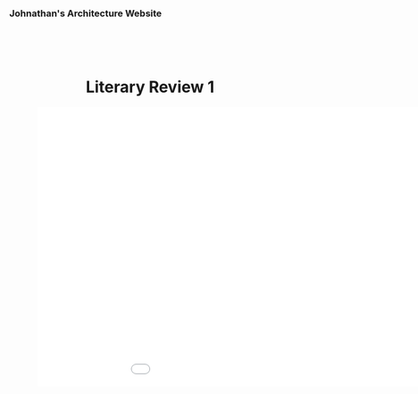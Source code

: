 ### Johnathan's Architecture Website

<html>
<head>
  <style>
    .box{
      text-align: center;
      padding: 50px;
    }
  </style>
</head>
<body>
  <div class="box">
    <h1>Literary Review 1</h1>
    <div class="box2">
      <embed src="HW1-LiteratureJB.pdf" width="1024" height="500">
    </div>
        </div>
</body>
</html>
